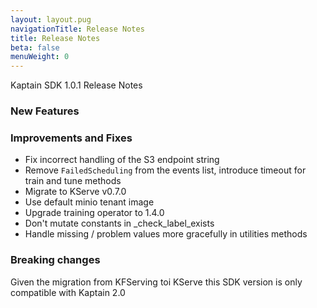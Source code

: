 ```yaml
---
layout: layout.pug
navigationTitle: Release Notes
title: Release Notes
beta: false
menuWeight: 0
---
```


Kaptain SDK 1.0.1 Release Notes

### New Features

### Improvements and Fixes
* Fix incorrect handling of the S3 endpoint string
* Remove `FailedScheduling` from the events list, introduce timeout for train and tune methods
* Migrate to KServe v0.7.0
* Use default minio tenant image
* Upgrade training operator to 1.4.0
* Don't mutate constants in _check_label_exists
* Handle missing / problem values more gracefully in utilities methods

### Breaking changes
Given the migration from KFServing toi KServe this SDK version is only compatible with Kaptain 2.0
